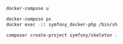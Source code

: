 ```bash
docker-compose u
```

```bash
docker-compose ps
docker exec -it symfony_docker-php /bin/sh
```

```bash
composer create-project symfony/skeleton .
```